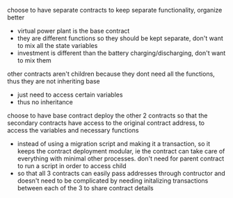 choose to have separate contracts to keep separate functionality, organize better
- virtual power plant is the base contract
- they are different functions so they should be kept separate, don't want to mix all the state variables
- investment is different than the battery charging/discharging, don't want to mix them


other contracts aren't children because they dont need all the functions, thus they are not inheriting base
- just need to access certain variables
- thus no inheritance

choose to have base contract deploy the other 2 contracts so that the secondary contracts have access to the original contract address, to access the variables and necessary functions
- instead of using a migration script and making it a transaction, so it keeps the contract deployment modular, ie the contract can take care of everything with minimal other processes. don't need for parent contract to run a script in order to access child
- so that all 3 contracts can easily pass addresses through contructor and doesn't need to be complicated by needing initalizing transactions between each of the 3 to share contract details  
